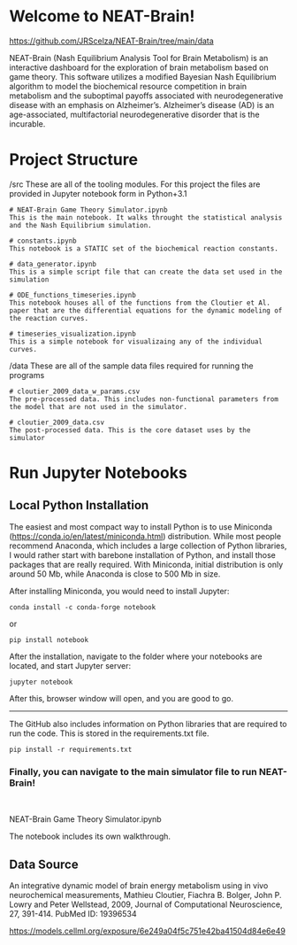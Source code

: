 # Welcome to NEAT-Brain!

https://github.com/JRScelza/NEAT-Brain/tree/main/data

NEAT-Brain (Nash Equilibrium Analysis Tool for Brain Metabolism) is an interactive dashboard for the exploration of brain metabolism based on game theory. This software utilizes a modified Bayesian Nash Equilibrium algorithm to model the biochemical resource competition in brain metabolism and the suboptimal payoffs associated with neurodegenerative disease with an emphasis on Alzheimer’s. Alzheimer’s disease (AD) is an age-associated, multifactorial neurodegenerative disorder that is the incurable. 

# Project Structure

/src
These are all of the tooling modules. For this project the files are provided in Jupyter notebook form in Python+3.1

	
	# NEAT-Brain Game Theory Simulator.ipynb
	This is the main notebook. It walks throught the statistical analysis and the Nash Equilibrium simulation.

	# constants.ipynb
	This notebook is a STATIC set of the biochemical reaction constants.

	# data_generator.ipynb
	This is a simple script file that can create the data set used in the simulation

	# ODE_functions_timeseries.ipynb
	This notebook houses all of the functions from the Cloutier et Al. paper that are the differential equations for the dynamic modeling of the reaction curves. 

	# timeseries_visualization.ipynb
	This is a simple notebook for visualizaing any of the individual curves.

/data
These are all of the sample data files required for running the programs


	# cloutier_2009_data_w_params.csv
	The pre-processed data. This includes non-functional parameters from the model that are not used in the simulator.

	# cloutier_2009_data.csv
	The post-processed data. This is the core dataset uses by the simulator

# Run Jupyter Notebooks
## Local Python Installation


The easiest and most compact way to install Python is to use Miniconda (https://conda.io/en/latest/miniconda.html) distribution. While most people recommend Anaconda, which includes a large collection of Python libraries, I would rather start with barebone installation of Python, and install those packages that are really required. With Miniconda, initial distribution is only around 50 Mb, while Anaconda is close to 500 Mb in size.

After installing Miniconda, you would need to install Jupyter:

```
conda install -c conda-forge notebook
```

or

```
pip install notebook
```

After the installation, navigate to the folder where your notebooks are located, and start Jupyter server:

```
jupyter notebook
```

After this, browser window will open, and you are good to go.

----


The GitHub also includes information on Python libraries that are required to run the code. This is stored in the requirements.txt file. 

```
pip install -r requirements.txt 
```

### Finally, you can navigate to the main simulator file to run NEAT-Brain!
 <br>

NEAT-Brain Game Theory Simulator.ipynb

The notebook includes its own walkthrough. 

## Data Source

An integrative dynamic model of brain energy metabolism using in vivo neurochemical measurements, Mathieu Cloutier, Fiachra B. Bolger, John P. Lowry and Peter Wellstead, 2009, Journal of Computational Neuroscience, 27, 391-414. PubMed ID: 19396534

https://models.cellml.org/exposure/6e249a04f5c751e42ba41504d84e6e49